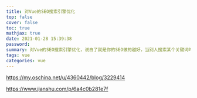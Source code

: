 ```yaml
---
title: 对Vue的SEO搜索引擎优化
top: false
cover: false
toc: true
mathjax: true
date: 2021-01-28 15:39:38
password:
summary: 对Vue的SEO搜索引擎优化，说白了就是你的SEO做的越好，当别人搜索某个关键词时，你的网站在搜索结果中就排的越靠前。
tags: vue
categories: vue
---
```




https://my.oschina.net/u/4360442/blog/3229414

https://www.jianshu.com/p/6a4c0b281e7f